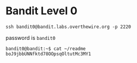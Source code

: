 # Bandit Level 0

```
ssh bandit0@bandit.labs.overthewire.org -p 2220
```
password is `bandit0`

```
bandit0@bandit:~$ cat ~/readme
boJ9jbbUNNfktd78OOpsqOltutMc3MY1
```
